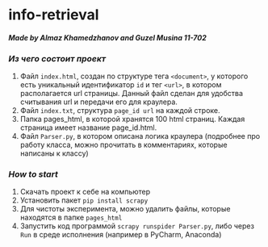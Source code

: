 # info-retrieval
#### _Made by Almaz Khamedzhanov and Guzel Musina 11-702_

### _Из чего состоит проект_
1. Файл `index.html`, создан по структуре тега `<document>`, у которого есть уникальный идентификатор  `id` и тег `<url>`, в котором располагается url страницы. 
Данный файл сделан для удобства считывания url и передачи его для краулера.
2. Файл `index.txt`, структура `page_id url` на каждой строке.
3. Папка pages_html, в которой хранятся 100 html страниц. Каждая страница имеет название page_id.html. 
4. Файл `Parser.py`, в котором описана логика краулера (подробнее про работу класса, можно прочитать в комментариях, которые написаны к классу)

### _How to start_
1. Скачать проект к себе на компьютер
2. Установить пакет `pip install scrapy`
3. Для чистоты эксперимента, можно удалить файлы, которые находятся в папке `pages_html`
4. Запустить код программой `scrapy runspider Parser.py`, либо через `Run` в среде исполнения (например в PyCharm, Anaconda)

